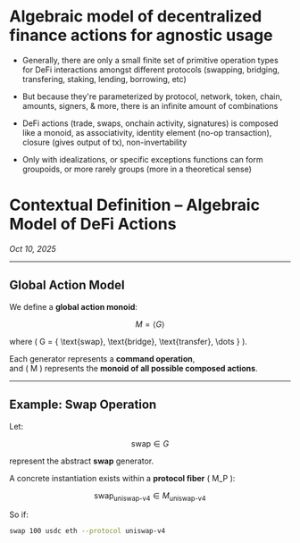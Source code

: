 # Algebraic model of decentralized finance actions for agnostic usage


- Generally, there are only a small finite set of primitive operation types for DeFi interactions amongst different protocols (swapping, bridging, transfering, staking, lending, borrowing, etc) 

- But because they're parameterized by protocol, network, token, chain, amounts, signers, & more, there is an infinite amount of combinations

- DeFi actions (trade, swaps, onchain activity, signatures) is composed like a monoid, as associativity, identity element (no-op transaction), closure (gives output of tx), non-invertability

- Only with idealizations, or specific exceptions functions can form groupoids, or more rarely groups (more in a theoretical sense)




# Contextual Definition – Algebraic Model of DeFi Actions
*Oct 10, 2025*

---

## Global Action Model

We define a **global action monoid**:

$$
M = \langle G \rangle
$$

where \( G = \{ \text{swap}, \text{bridge}, \text{transfer}, \dots \} \).

Each generator represents a **command operation**,  
and \( M \) represents the **monoid of all possible composed actions**.

---

## Example: Swap Operation

Let:

$$
\text{swap} \in G
$$

represent the abstract **swap** generator.

A concrete instantiation exists within a **protocol fiber** \( M_P \):

$$
\text{swap}_{\text{uniswap-v4}} \in M_{\text{uniswap-v4}}
$$

So if:

```bash
swap 100 usdc eth --protocol uniswap-v4